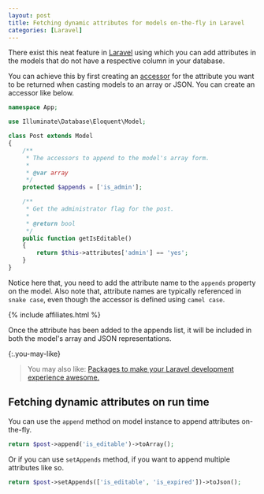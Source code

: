 ```yaml
---
layout: post
title: Fetching dynamic attributes for models on-the-fly in Laravel
categories: [Laravel]
---
```


There exist this neat feature in [Laravel](https://laravel.com) using which you can add attributes in the models that do not have a respective column in your database. 

You can achieve this by first creating an [accessor](https://www.amitmerchant.com/Laravel-Accessors-And-Mutators/) for the attribute you want to be returned when casting models to an array or JSON. You can create an accessor like below.

```php
namespace App;

use Illuminate\Database\Eloquent\Model;

class Post extends Model
{
    /**
     * The accessors to append to the model's array form.
     *
     * @var array
     */
    protected $appends = ['is_admin'];

    /**
     * Get the administrator flag for the post.
     *
     * @return bool
     */
    public function getIsEditable()
    {
        return $this->attributes['admin'] == 'yes';
    }
}
```

Notice here that, you need to add the attribute name to the `appends` property on the model. Also note that, attribute names are typically referenced in `snake case`, even though the accessor is defined using `camel case`.

{% include affiliates.html %}

Once the attribute has been added to the appends list, it will be included in both the model's array and JSON representations. 

{:.you-may-like}
> You may also like: [Packages to make your Laravel development experience awesome.](/make-laravel-development-experience-awesome-with-this-packages/)

## Fetching dynamic attributes on run time

You can use the `append` method on model instance to append attributes on-the-fly.

```php
return $post->append('is_editable')->toArray();
```

Or if you can use `setAppends` method, if you want to append multiple attributes like so.

```php
return $post->setAppends(['is_editable', 'is_expired'])->toJson();
```

